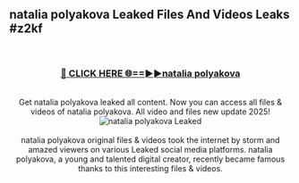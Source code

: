 ## natalia polyakova Leaked Files And Videos Leaks #z2kf
<br>
<div align="center">
<h3><a href="https://watchclip.my.id/natalia polyakova" rel="nofollow">🔴 CLICK HERE 🌐==►►natalia polyakova</a></h3>
<br>
Get natalia polyakova leaked all content. Now you can access all files & videos of natalia polyakova. All video and files new update 2025!
<br>
<a href="https://watchclip.my.id/natalia polyakova" rel="nofollow" data-target="animated-image.originalLink"><img src="https://i.ibb.co.com/WyWwxjT/player-gif2.gif" alt="natalia polyakova Leaked" style="max-width: 100%; display: inline-block;" data-target="animated-image.originalImage"></a>
<br><br>
natalia polyakova original files & videos took the internet by storm and amazed viewers on various Leaked social media platforms. natalia polyakova, a young and talented digital creator, recently became famous thanks to this interesting files & videos.
</div>
<br>